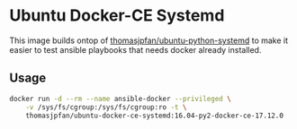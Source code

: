 # Ubuntu Docker-CE Systemd

This image builds ontop of [thomasjpfan/ubuntu-python-systemd](https://github.com/thomasjpfan/ubuntu-python-systemd) to make it easier to test ansible playbooks that needs docker already installed.

## Usage

```bash
docker run -d --rm --name ansible-docker --privileged \
    -v /sys/fs/cgroup:/sys/fs/cgroup:ro -t \
    thomasjpfan/ubuntu-docker-ce-systemd:16.04-py2-docker-ce-17.12.0
```
